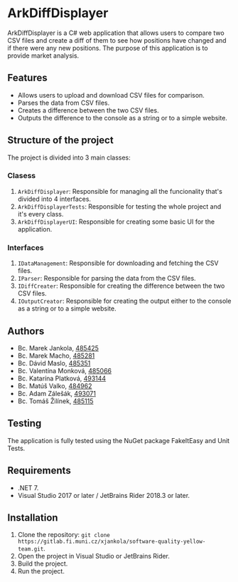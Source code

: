 # ArkDiffDisplayer

ArkDiffDisplayer is a C# web application that allows users to compare two CSV files and create a diff of them to see how positions have changed and if there were any new positions. The purpose of this application is to provide market analysis.

## Features

- Allows users to upload and download CSV files for comparison.
- Parses the data from CSV files.
- Creates a difference between the two CSV files.
- Outputs the difference to the console as a string or to a simple website.

## Structure of the project

The project is divided into 3 main classes:

### Clasess

1. `ArkDiffDisplayer`: Responsible for managing all the funcionality that's divided into 4 interfaces.
2. `ArkDiffDisplayerTests`: Responsible for testing the whole project and it's every class.
3. `ArkDiffDisplayerUI`: Responsible for creating some basic UI for the application.

### Interfaces
1. `IDataManagement`: Responsible for downloading and fetching the CSV files.
2. `IParser`: Responsible for parsing the data from the CSV files.
3. `IDiffCreater`: Responsible for creating the difference between the two CSV files.
4. `IOutputCreator`: Responsible for creating the output either to the console as a string or to a simple website.

## Authors

- Bc. Marek Jankola, [485425]
- Bc. Marek Macho, [485281]
- Bc. Dávid Maslo, [485351]
- Bc. Valentína Monková, [485066]
- Bc. Katarína Platková, [493144]
- Bc. Matúš Valko, [484962]
- Bc. Adam Zálešák, [493071]
- Bc. Tomáš Žilínek, [485115]

[485115]:https://is.muni.cz/auth/osoba/485115
[493071]:https://is.muni.cz/auth/osoba/adamzalesak
[484962]:https://is.muni.cz/auth/osoba/484962
[493144]:https://is.muni.cz/auth/osoba/493144
[485351]:https://is.muni.cz/auth/osoba/485351
[485066]:https://media.giphy.com/media/uELtzAhhqpRKg/giphy.gif
[485281]:https://is.muni.cz/auth/osoba/m.macho
[485425]:https://is.muni.cz/auth/osoba/mjankola

## Testing

The application is fully tested using the NuGet package FakeItEasy and Unit Tests.

## Requirements

- .NET 7.
- Visual Studio 2017 or later / JetBrains Rider 2018.3 or later.

## Installation

1. Clone the repository: `git clone https://gitlab.fi.muni.cz/xjankola/software-quality-yellow-team.git`.
2. Open the project in Visual Studio or JetBrains Rider.
3. Build the project.
4. Run the project.
